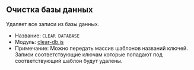 ## Очистка базы данных

Удаляет все записи из базы данных.

* Название: `CLEAR DATABASE`
* Модуль: [clear-db.js](../../src/targets/clear-db.js)
* Примечание: Можно передать массив шаблонов названий ключей. Записи соответствующие ключам
которые попадают под соответствующий шаблон будут удалены.
